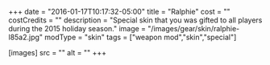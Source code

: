 +++
date = "2016-01-17T10:17:32-05:00"
title = "Ralphie"
cost = ""
costCredits = ""
description = "Special skin that you was gifted to all players during the 2015 holiday season."
image = "/images/gear/skin/ralphie-l85a2.jpg"
modType = "skin"
tags = ["weapon mod","skin","special"]

[images]
  src = ""
  alt = ""
+++
